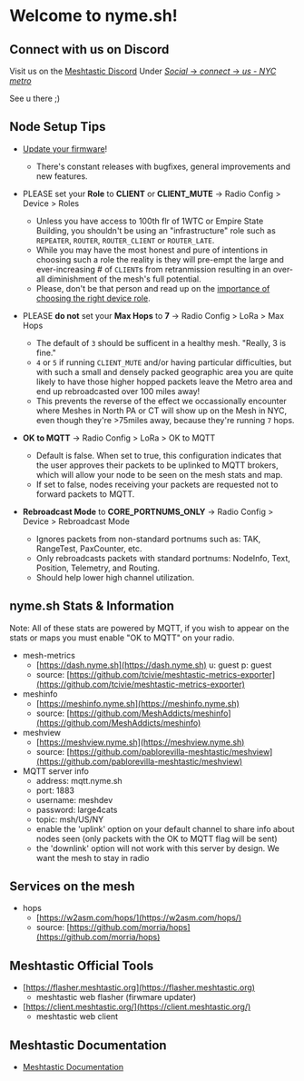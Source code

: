# Welcome to nyme.sh!

## Connect with us on Discord
Visit us on the [Meshtastic Discord](https://discord.com/invite/ktMAKGBnBs)
Under [_Social_ -> _connect_ -> _us - NYC metro_](https://discord.com/channels/867578229534359593/1202833898376138752)

See u there ;)

## Node Setup Tips
- [Update your firmware](https://flasher.meshtastic.org)!
  - There's constant releases with bugfixes, general improvements and new features.

- PLEASE set your **Role** to **CLIENT** or **CLIENT_MUTE** -> Radio Config > Device > Roles
  - Unless you have access to 100th flr of 1WTC or Empire State Building, you shouldn't be using an "infrastructure" role such as `REPEATER`, `ROUTER`, `ROUTER_CLIENT` or `ROUTER_LATE`.
  - While you may have the most honest and pure of intentions in choosing such a role the reality is they will pre-empt the large and ever-increasing # of `CLIENT`s from retranmission resulting in an over-all diminishment of the mesh's full potential.
  - Please, don't be that person and read up on the [importance of choosing the right device role](https://meshtastic.org/blog/choosing-the-right-device-role/).

- PLEASE **do not** set your **Max Hops** to **7** -> Radio Config > LoRa > Max Hops
  - The default of `3` should be sufficent in a healthy mesh.  "Really, 3 is fine."
  - `4` or `5` if running `CLIENT_MUTE` and/or having particular difficulties, but with such a small and densely packed geographic area you are quite likely to have those higher hopped packets leave the Metro area and end up rebroadcasted over 100 miles away!
  - This prevents the reverse of the effect we occassionally encounter where Meshes in North PA or CT will show up on the Mesh in NYC, even though they're >75miles away, because they're running `7` hops.

- **OK to  MQTT** -> Radio Config > LoRa > OK to MQTT
  - Default is false. When set to true, this configuration indicates that the user approves their packets to be uplinked to MQTT brokers, which will allow your node to be seen on the mesh stats and map. 
  - If set to false, nodes receiving your packets are requested not to forward packets to MQTT.

- **Rebroadcast Mode** to **CORE_PORTNUMS_ONLY** -> Radio Config > Device > Rebroadcast Mode
  - Ignores packets from non-standard portnums such as: TAK, RangeTest, PaxCounter, etc. 
  - Only rebroadcasts packets with standard portnums: NodeInfo, Text, Position, Telemetry, and Routing.
  - Should help lower high channel utilization. 

## nyme.sh Stats & Information
Note: All of these stats are powered by MQTT, if you wish to appear on the stats or maps you must enable "OK to MQTT" on your radio.

- mesh-metrics
  - [https://dash.nyme.sh](https://dash.nyme.sh) u: guest p: guest
  - source: [https://github.com/tcivie/meshtastic-metrics-exporter](https://github.com/tcivie/meshtastic-metrics-exporter)
- meshinfo
  - [https://meshinfo.nyme.sh](https://meshinfo.nyme.sh)
  - source: [https://github.com/MeshAddicts/meshinfo](https://github.com/MeshAddicts/meshinfo)
- meshview
  - [https://meshview.nyme.sh](https://meshview.nyme.sh)
  - source: [https://github.com/pablorevilla-meshtastic/meshview](https://github.com/pablorevilla-meshtastic/meshview)
- MQTT server info
  - address: mqtt.nyme.sh
  - port: 1883
  - username: meshdev
  - password: large4cats
  - topic: msh/US/NY
  - enable the 'uplink' option on your default channel to share info about nodes seen (only packets with the OK to MQTT flag will be sent)
  - the 'downlink' option will not work with this server by design. We want the mesh to stay in radio

## Services on the mesh
- hops
  - [https://w2asm.com/hops/](https://w2asm.com/hops/)
  - source: [https://github.com/morria/hops](https://github.com/morria/hops)

## Meshtastic Official Tools
- [https://flasher.meshtastic.org](https://flasher.meshtastic.org)
  - meshtastic web flasher (firwmare updater)
- [https://client.meshtastic.org/](https://client.meshtastic.org/)
  - meshtastic web client

## Meshtastic Documentation
- [Meshtastic Documentation](https://meshtastic.org/docs/introduction/)
